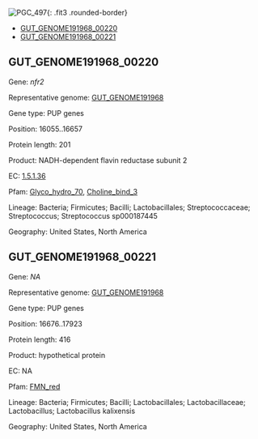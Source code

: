 ![PGC_497](../static/images/Clusters_figure/PGC_497.jpg){: .fit3 .rounded-border}

<ul id="myTab" class="nav nav-tabs">
  <li class="active">
        <a href="#tab1" data-toggle="tab">GUT_GENOME191968_00220</a>
  </li>
<li><a href="#tab2" data-toggle="tab">GUT_GENOME191968_00221</a></li>
</ul>

<div id="myTabContent" class="tab-content">
  <div class="tab-pane fade in active" id="tab1">

<h2 id="GUT_GENOME191968_00220">GUT_GENOME191968_00220</h2>
<p>Gene: <em>nfr2</em>
<p>Representative genome: <a href="https://www.ebi.ac.uk/metagenomics/genomes/MGYG-HGUT-01068">GUT_GENOME191968</a></p>
<p>Gene type: PUP genes</p>
<p>Position: 16055..16657</p>
<p>Protein length: 201</p>
<p>Product: NADH-dependent flavin reductase subunit 2</p>
<p>EC: <a href="https://www.brenda-enzymes.org/enzyme.php?ecno=1.5.1.36">1.5.1.36</a></p>
<p>Pfam: <a href="http://pfam.xfam.org/family/Glyco_hydro_70">Glyco_hydro_70</a>, <a href="http://pfam.xfam.org/family/Choline_bind_3">Choline_bind_3</a></p>
<p>Lineage: Bacteria; Firmicutes; Bacilli; Lactobacillales; Streptococcaceae; Streptococcus; Streptococcus sp000187445</p>
<p>Geography: United States, North America</p>
  </div>

  <div class="tab-pane fade" id="tab2">

<h2 id="GUT_GENOME191968_00221">GUT_GENOME191968_00221</h2>
<p>Gene: <em>NA</em></p>
<p>Representative genome: <a href="https://www.ebi.ac.uk/metagenomics/genomes/MGYG-HGUT-02956">GUT_GENOME191968</a></p>
<p>Gene type: PUP genes</p>
<p>Position: 16676..17923</p>
<p>Protein length: 416</p>
<p>Product: hypothetical protein</p>
<p>EC: NA</p>
<p>Pfam: <a href="http://pfam.xfam.org/family/FMN_red">FMN_red</a></p>

<p>Lineage: Bacteria; Firmicutes; Bacilli; Lactobacillales; Lactobacillaceae; Lactobacillus; Lactobacillus kalixensis</p>
<p>Geography: United States, North America</p>

  </div>
</div>
